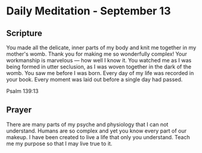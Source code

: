 # Daily Meditation - September 13

## Scripture

You made all the delicate, inner parts of my body and knit me together in my mother's womb.
Thank you for making me so wonderfully complex! Your workmanship is marvelous — how well I know
it. You watched me as I was being formed in utter seclusion, as I was woven together in the
dark of the womb. You saw me before I was born.  Every day of my life was recorded in your
book. Every moment was laid out before a single day had passed.

Psalm 139:13


## Prayer

There are many parts of my psyche and physiology that I can not understand.  Humans are so complex
and yet you know every part of our makeup.  I have been created to live a life that only you 
understand.  Teach me my purpose so that I may live true to it.

